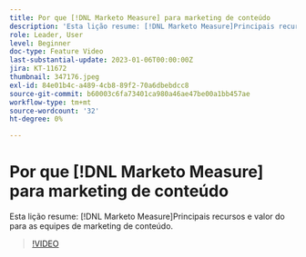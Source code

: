 ```yaml
---
title: Por que [!DNL Marketo Measure] para marketing de conteúdo
description: 'Esta lição resume: [!DNL Marketo Measure]Principais recursos e valor do para as equipes de marketing de conteúdo.'
role: Leader, User
level: Beginner
doc-type: Feature Video
last-substantial-update: 2023-01-06T00:00:00Z
jira: KT-11672
thumbnail: 347176.jpeg
exl-id: 84e01b4c-a489-4cb8-89f2-70a6dbebdcc8
source-git-commit: b60003c6fa73401ca980a46ae47be00a1bb457ae
workflow-type: tm+mt
source-wordcount: '32'
ht-degree: 0%

---
```


# Por que [!DNL Marketo Measure] para marketing de conteúdo

Esta lição resume: [!DNL Marketo Measure]Principais recursos e valor do para as equipes de marketing de conteúdo.

>[!VIDEO](https://video.tv.adobe.com/v/347176/?quality=12&learn=on)
